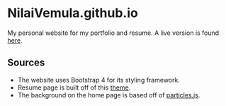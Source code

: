 # NilaiVemula.github.io
My personal website for my portfolio and resume. A live version is found [here](NilaiVemula.github.io).

## Sources
- The website uses Bootstrap 4 for its styling framework.
- Resume page is built off of this [theme](https://startbootstrap.com/themes/resume/).
- The background on the home page is based off of [particles.js](https://vincentgarreau.com/particles.js/).
